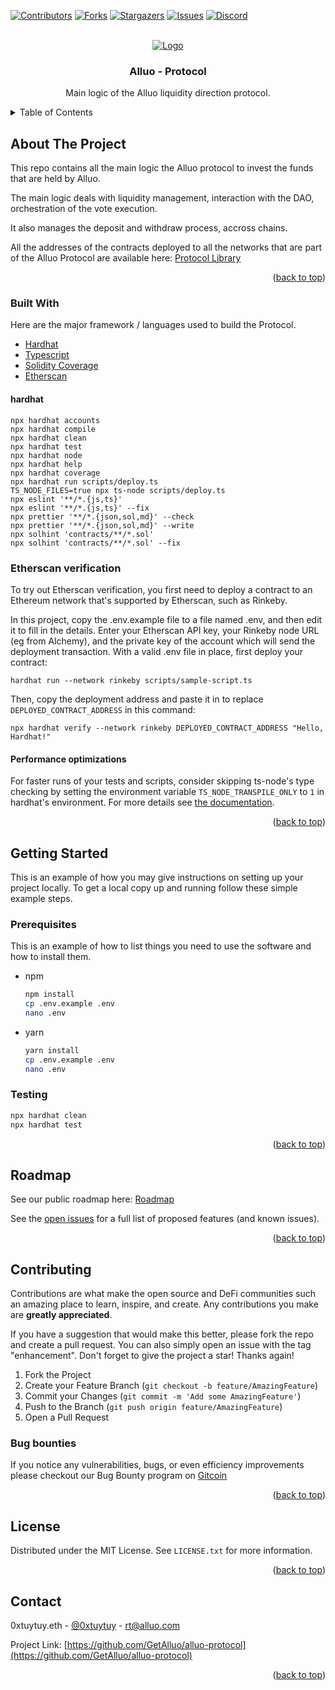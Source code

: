 <div id="top"></div>

<!-- PROJECT SHIELDS -->
<!--
*** I'm using markdown "reference style" links for readability.
*** Reference links are enclosed in brackets [ ] instead of parentheses ( ).
*** See the bottom of this document for the declaration of the reference variables
*** for contributors-url, forks-url, etc. This is an optional, concise syntax you may use.
*** https://www.markdownguide.org/basic-syntax/#reference-style-links
-->

[![Contributors][contributors-shield]][contributors-url]
[![Forks][forks-shield]][forks-url]
[![Stargazers][stars-shield]][stars-url]
[![Issues][issues-shield]][issues-url]
[![Discord][discord-shield]][discord-url]



<!-- PROJECT LOGO -->
<br />
<div align="center">
  <a href="https://alluo.finance">
    <img src="https://assets.website-files.com/613b4c4a426c9b2c4d31caaa/6168135b36da4560d493f4d3_Group%20242-p-500.png" alt="Logo">
  </a>

  <h3 align="center">Alluo - Protocol</h3>

  <p align="center">
   Main logic of the Alluo liquidity direction protocol.
  </p>
</div>



<!-- TABLE OF CONTENTS -->
<details>
  <summary>Table of Contents</summary>
  <ol>
    <li>
      <a href="#about-the-project">About The Project</a>
      <ul>
        <li><a href="#built-with">Built With</a></li>
      </ul>
    </li>
    <li>
      <a href="#getting-started">Getting Started</a>
      <ul>
        <li><a href="#prerequisites">Prerequisites</a></li>
        <li><a href="#testing">Testing</a></li>
      </ul>
    </li>
    <li><a href="#roadmap">Roadmap</a></li>
    <li><a href="#contributing">Contributing</a></li>
    <li><a href="#license">License</a></li>
    <li><a href="#contact">Contact</a></li>
  </ol>
</details>



<!-- ABOUT THE PROJECT -->
## About The Project

This repo contains all the main logic the Alluo protocol to invest the funds that are held by Alluo.

The main logic deals with liquidity management, interaction with the DAO, orchestration of the vote execution.

It also manages the deposit and withdraw process, accross chains.

All the addresses of the contracts deployed to all the networks that are part of the Alluo Protocol are available here: [Protocol Library](https://library.alluo.com/)
<p align="right">(<a href="#top">back to top</a>)</p>



### Built With

Here are the major framework / languages used to build the Protocol.

* [Hardhat](https://hardhat.org/)
* [Typescript](https://www.typescriptlang.org/)
* [Solidity Coverage](https://github.com/sc-forks/solidity-coverage)
* [Etherscan](https://etherscan.io/apis/)

#### hardhat

```shell
npx hardhat accounts
npx hardhat compile
npx hardhat clean
npx hardhat test
npx hardhat node
npx hardhat help
npx hardhat coverage
npx hardhat run scripts/deploy.ts
TS_NODE_FILES=true npx ts-node scripts/deploy.ts
npx eslint '**/*.{js,ts}'
npx eslint '**/*.{js,ts}' --fix
npx prettier '**/*.{json,sol,md}' --check
npx prettier '**/*.{json,sol,md}' --write
npx solhint 'contracts/**/*.sol'
npx solhint 'contracts/**/*.sol' --fix
```

### Etherscan verification

To try out Etherscan verification, you first need to deploy a contract to an Ethereum network that's supported by Etherscan, such as Rinkeby.

In this project, copy the .env.example file to a file named .env, and then edit it to fill in the details. Enter your Etherscan API key, your Rinkeby node URL (eg from Alchemy), and the private key of the account which will send the deployment transaction. With a valid .env file in place, first deploy your contract:

```shell
hardhat run --network rinkeby scripts/sample-script.ts
```

Then, copy the deployment address and paste it in to replace `DEPLOYED_CONTRACT_ADDRESS` in this command:

```shell
npx hardhat verify --network rinkeby DEPLOYED_CONTRACT_ADDRESS "Hello, Hardhat!"
```

#### Performance optimizations

For faster runs of your tests and scripts, consider skipping ts-node's type checking by setting the environment variable `TS_NODE_TRANSPILE_ONLY` to `1` in hardhat's environment. For more details see [the documentation](https://hardhat.org/guides/typescript.html#performance-optimizations).


<p align="right">(<a href="#top">back to top</a>)</p>



<!-- GETTING STARTED -->
## Getting Started

This is an example of how you may give instructions on setting up your project locally.
To get a local copy up and running follow these simple example steps.

### Prerequisites

This is an example of how to list things you need to use the software and how to install them.
* npm
  ```sh
  npm install
  cp .env.example .env
  nano .env
  ```

* yarn
  ```sh
  yarn install
  cp .env.example .env
  nano .env
  ```

### Testing

  ```sh
  npx hardhat clean
  npx hardhat test
  ```

<p align="right">(<a href="#top">back to top</a>)</p>


<!-- ROADMAP -->
## Roadmap

See our public roadmap here: [Roadmap](https://roadmap.alluo.com/)

See the [open issues](https://github.com/GetAlluo/alluo-protocol/issues) for a full list of proposed features (and known issues).

<p align="right">(<a href="#top">back to top</a>)</p>



<!-- CONTRIBUTING -->
## Contributing

Contributions are what make the open source and DeFi communities such an amazing place to learn, inspire, and create. Any contributions you make are **greatly appreciated**.

If you have a suggestion that would make this better, please fork the repo and create a pull request. You can also simply open an issue with the tag "enhancement".
Don't forget to give the project a star! Thanks again!

1. Fork the Project
2. Create your Feature Branch (`git checkout -b feature/AmazingFeature`)
3. Commit your Changes (`git commit -m 'Add some AmazingFeature'`)
4. Push to the Branch (`git push origin feature/AmazingFeature`)
5. Open a Pull Request

### Bug bounties

If you notice any vulnerabilities, bugs, or even efficiency improvements please checkout our Bug Bounty program on [Gitcoin](www.google.com)

<p align="right">(<a href="#top">back to top</a>)</p>



<!-- LICENSE -->
## License

Distributed under the MIT License. See `LICENSE.txt` for more information.

<p align="right">(<a href="#top">back to top</a>)</p>



<!-- CONTACT -->
## Contact

0xtuytuy.eth - [@0xtuytuy](https://twitter.com/0xtuytuy) - rt@alluo.com

Project Link: [https://github.com/GetAlluo/alluo-protocol](https://github.com/GetAlluo/alluo-protocol)

<p align="right">(<a href="#top">back to top</a>)</p>


<!-- MARKDOWN LINKS & IMAGES -->
<!-- https://www.markdownguide.org/basic-syntax/#reference-style-links -->
[contributors-shield]: https://img.shields.io/github/contributors/GetAlluo/alluo-protocol?style=for-the-badge
[contributors-url]: https://github.com/GetAlluo/alluo-protocol/graphs/contributors

[forks-shield]: https://img.shields.io/github/forks/GetAlluo/alluo-protocol?style=for-the-badge
[forks-url]: https://github.com/GetAlluo/alluo-protocol/network/members

[stars-shield]: https://img.shields.io/github/stars/GetAlluo/alluo-protocol?style=for-the-badge
[stars-url]: https://github.com/GetAlluo/alluo-protocol/stargazers

[issues-shield]: https://img.shields.io/github/issues/GetAlluo/alluo-protocol?style=for-the-badge
[issues-url]: https://github.com/GetAlluo/alluo-protocol/issues

[discord-shield]: https://img.shields.io/badge/Discord-Join%20us-blue?style=for-the-badge
[discord-url]: https://discord.gg/tuN3y3Tfe4
